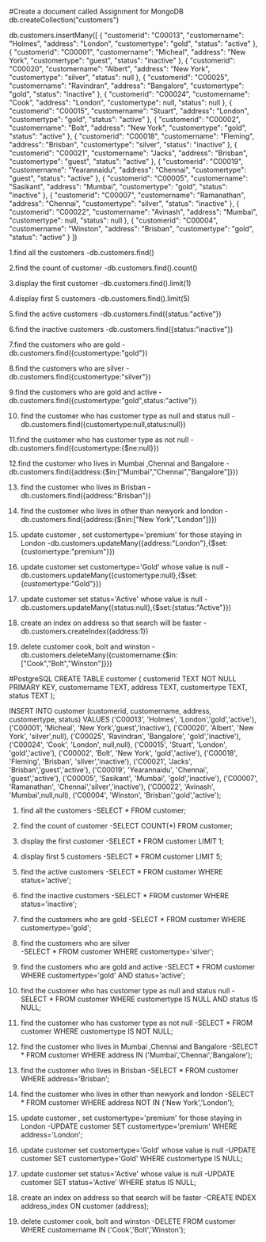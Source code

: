 #Create a document called Assignment for MongoDB
  db.createCollection("customers")

db.customers.insertMany([
  { "customerid": "C00013", "customername": "Holmes", "address": "London", "customertype": "gold", "status": "active" },
  { "customerid": "C00001", "customername": "Micheal", "address": "New York", "customertype": "guest", "status": "inactive" },
  { "customerid": "C00020", "customername": "Albert", "address": "New York", "customertype": "silver", "status": null },
  { "customerid": "C00025", "customername": "Ravindran", "address": "Bangalore", "customertype": "gold", "status": "inactive" },
  { "customerid": "C00024", "customername": "Cook", "address": "London", "customertype": null, "status": null },
  { "customerid": "C00015", "customername": "Stuart", "address": "London", "customertype": "gold", "status": "active" },
  { "customerid": "C00002", "customername": "Bolt", "address": "New York", "customertype": "gold", "status": "active" },
  { "customerid": "C00018", "customername": "Fleming", "address": "Brisban", "customertype": "silver", "status": "inactive" },
  { "customerid": "C00021", "customername": "Jacks", "address": "Brisban", "customertype": "guest", "status": "active" },
  { "customerid": "C00019", "customername": "Yearannaidu", "address": "Chennai", "customertype": "guest", "status": "active" },
  { "customerid": "C00005", "customername": "Sasikant", "address": "Mumbai", "customertype": "gold", "status": "inactive" },
  { "customerid": "C00007", "customername": "Ramanathan", "address": "Chennai", "customertype": "silver", "status": "inactive" },
  { "customerid": "C00022", "customername": "Avinash", "address": "Mumbai", "customertype": null, "status": null },
  { "customerid": "C00004", "customername": "Winston", "address": "Brisban", "customertype": "gold", "status": "active" }
])

1.find all the customers
  -db.customers.find()

2.find the count of customer
  -db.customers.find().count()

3.display the first customer
  -db.customers.find().limit(1)

4.display first 5 customers
  -db.customers.find().limit(5)

5.find the active customers
  -db.customers.find({status:"active"})

6.find the inactive customers
  -db.customers.find({status:"inactive"})

7.find the customers who are gold
  -db.customers.find({customertype:"gold"}) 

8.find the customers who are silver
  -db.customers.find({customertype:"silver"})

9.find the customers who are gold and active
  -db.customers.find({customertype:"gold",status:"active"})

10. find the customer who has customer type as null and status null
  -db.customers.find({customertype:null,status:null})

11.find the customer who has customer type as not null
  -db.customers.find({customertype:{$ne:null}})

12.find the customer who lives in Mumbai ,Chennai and Bangalore
  -db.customers.find({address:{$in:["Mumbai","Chennai","Bangalore"]}})

13. find the customer who lives in Brisban
  -db.customers.find({address:"Brisban"})

14. find the customer who lives in other than newyork and london
  -db.customers.find({address:{$nin:["New York","London"]}})

15. update customer , set customertype='premium' for those staying in London
  -db.customers.updateMany({address:"London"},{$set:{customertype:"premium"}})

16. update customer set customertype='Gold' whose value is null
  -db.customers.updateMany({customertype:null},{$set:{customertype:"Gold"}})

17. update customer set status='Active' whose value is null
  -db.customers.updateMany({status:null},{$set:{status:"Active"}})

18. create an index on address so that search will be faster
  -db.customers.createIndex({address:1})

19. delete customer cook, bolt and winston
  -db.customers.deleteMany({customername:{$in:["Cook","Bolt","Winston"]}})




#PostgreSQL
CREATE TABLE customer (
  customerid TEXT NOT NULL PRIMARY KEY,
  customername TEXT,
  address TEXT,
  customertype TEXT,
  status TEXT 
);

INSERT INTO customer (customerid, customername, address, customertype, status)
VALUES 
('C00013', 'Holmes', 'London','gold','active'),
('C00001', 'Micheal', 'New York','guest','inactive'),
('C00020', 'Albert', 'New York', 'silver',null),
('C00025', 'Ravindran', 'Bangalore', 'gold','inactive'),
('C00024', 'Cook', 'London', null,null),
('C00015', 'Stuart', 'London', 'gold','active'),
('C00002', 'Bolt', 'New York', 'gold','active'),
('C00018', 'Fleming', 'Brisban', 'silver','inactive'),
('C00021', 'Jacks', 'Brisban','guest','active'),
('C00019', 'Yearannaidu', 'Chennai', 'guest','active'),
('C00005', 'Sasikant', 'Mumbai', 'gold','inactive'),
('C00007', 'Ramanathan', 'Chennai','silver','inactive'),
('C00022', 'Avinash', 'Mumbai',null,null),
('C00004', 'Winston', 'Brisban','gold','active');

1. find all the customers
  -SELECT * FROM customer;

2. find the count of customer
  -SELECT COUNT(*) FROM customer;

3. display the first customer
  -SELECT * FROM customer LIMIT 1;

4. display first 5 customers
  -SELECT * FROM customer LIMIT 5;

5. find the active customers
  -SELECT * FROM customer WHERE status='active';

6. find the inactive customers
  -SELECT * FROM customer WHERE status='inactive';

7. find the customers who are gold
  -SELECT * FROM customer WHERE customertype='gold';

8. find the customers who are silver  
  -SELECT * FROM customer WHERE customertype='silver';

9. find the customers who are gold and active
  -SELECT * FROM customer WHERE customertype='gold' AND status='active';

10. find the customer who has customer type as null and status null
  -SELECT * FROM customer WHERE customertype IS NULL AND status IS NULL;

11. find the customer who has customer type as not null 
  -SELECT * FROM customer WHERE customertype IS NOT NULL; 

12. find the customer who lives in Mumbai ,Chennai and Bangalore
  -SELECT * FROM customer WHERE address IN ('Mumbai','Chennai','Bangalore');

13. find the customer who lives in Brisban
  -SELECT * FROM customer WHERE address='Brisban';

14. find the customer who lives in other than newyork and london
  -SELECT * FROM customer WHERE address NOT IN ('New York','London');

15. update customer , set customertype='premium' for those staying in London
  -UPDATE customer SET customertype='premium' WHERE address='London'; 

16. update customer set customertype='Gold' whose value is null 
  -UPDATE customer SET customertype='Gold' WHERE customertype IS NULL;

17. update customer set status='Active' whose value is null
  -UPDATE customer SET status='Active' WHERE status IS NULL;

18. create an index on address so that search will be faster 
  -CREATE INDEX address_index ON customer (address);

19. delete customer cook, bolt and winston
  -DELETE FROM customer WHERE customername IN ('Cook','Bolt','Winston');



